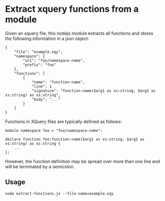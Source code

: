# Extract xquery functions from a module

Given an xquery file, this nodejs module extracts all functions and stores the following information in a json object:

    {
        "file": "example.xqy",
        "namespace": {
            "uri": "foo/namespace-name",
            "prefix": "foo"
        },
        "functions": [
            {
                "name": "function-name",
                "line": 1
                "signature": "function-name($arg1 as xs:string, $arg2 as xs:string) as xs:string",
                "body": "..." 
            }
        ]
    }

Functions in XQuery files are typically defined as follows:
    
    module namespace foo = "foo/namespace-name";

    declare function foo:function-name($arg1 as xs:string, $arg2 as xs:string) as xs:string {
        ...
    };

However, the function definition may be spread over more than one line and will be terminated by a semicolon.

## Usage

    node extract-functions.js --file-name=example.xqy